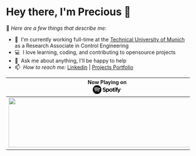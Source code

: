 #  Hey there, I'm Precious 👋

📌 _Here are a few things that describe me:_

- 💼 &nbsp;I'm currently working full-time at the [Technical University of Munich](https://www.tum.de/) as a Research Associate in Control Engineering
- 💻 &nbsp;I love learning, coding, and contributing to opensource projects
- 💬 &nbsp;Ask me about anything, I'll be happy to help
- 📫 &nbsp;_How to reach me:_ [Linkedin](https://www.linkedin.com/in/ugoabara/) |  [Projects Portfolio](https://48cfu.github.io/) 

<!-- <a href="https://github.com/sponsors/natemoo-re" title="Sponsor Nate Moore"><img src="/assets/sponsor.svg?sanitize=true" width="94" height="28" aria-hidden="true"></a> -->

| Now Playing on                                 <br/><img src="https://github.com/48cfu/48cfu/raw/master/assets/Spotify_Logo_CMYK_Black.png" width="80" >                                                                                        |
| ------------------------------------------------------------------------------------------------------------------------------------------------------------------------------- |
| <a href="https://48cfu.vercel.app/now-playing?open">  <img src="https://48cfu.vercel.app/now-playing" width="540" height="136"></a> |

<!--
<table>
  <thead>
    <tr>
      <th>Top Tracks</th>
    </tr>
  </thead>
  <tbody>
    <tr>
      <td><a href="https://48cfu.vercel.app/top-tracks?i=1&open"><img src="https://48cfu.vercel.app/top-tracks?i=1" width="540" height="64"></a></td>
    </tr>
    <tr></tr> 
    <tr>
      <td><a href="https://48cfu.vercel.app/top-tracks?i=2&open"><img src="https://48cfu.vercel.app/top-tracks?i=2" width="540" height="64"></a></td>
    </tr>
    <tr></tr> 
    <tr>
      <td><a href="https://48cfu.vercel.app/top-tracks?i=3&open"><img src="https://48cfu.vercel.app/top-tracks?i=3" width="540" height="64"></a></td>
    </tr>
  </tbody>
</table>
-->
